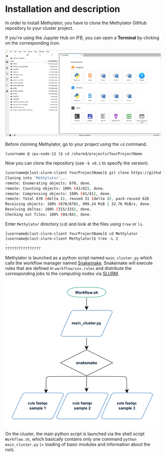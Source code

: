 # Installation and description

In order to install Methylator, you  have to clone the Methylator GitHub repository to your cluster project. 

If you're using the Jupyter Hub on IFB, you can open a **Terminal** by clicking on the corresponding icon. 

<img src="img/JupyterHub.png" alt="drawing" width="700"/>

Before clonning Methylator, go to your project using the `cd` command.

```
[username @ cpu-node-12 ]$ cd /shared/projects/YourProjectName
```
Now you can clone the repository (use `-b v0.1` to specify the version). 
```bash
[username@clust-slurm-client YourProjectName]$ git clone https://github.com/parisepigenetics/Methylator
Cloning into 'Methylator'...
remote: Enumerating objects: 670, done.
remote: Counting objects: 100% (42/42), done.
remote: Compressing objects: 100% (41/41), done.
remote: Total 670 (delta 1), reused 31 (delta 1), pack-reused 628
Receiving objects: 100% (670/670), 999.24 MiB | 32.76 MiB/s, done.
Resolving deltas: 100% (315/315), done.
Checking out files: 100% (84/84), done.
```
Enter `Methylator` directory (`cd`) and look at the files using `tree` or `ls`.
```
[username@clust-slurm-client YourProjectName]$ cd Methylator
[username@clust-slurm-client Methylator]$ tree -L 2
.
????????????????
```

Methylator is launched as a python script named `main_cluster.py` which calls the workflow manager named [Snakemake](https://snakemake.readthedocs.io/en/stable/snakefiles/rules.html). Snakemake will execute rules that are defined in `workflow/xxx.rules` and distribute the corresponding jobs to the computing nodes via [SLURM](https://ifb-elixirfr.gitlab.io/cluster/doc/slurm_user_guide/). 

<img src="img/cluster_chart.pdf.png" alt="drawing" width="500"/>


 On the cluster, the main python script is launched via the shell script `Workflow.sh`, which basically contains only one command `python main_cluster.py` (+ loading of basic modules and information about the run).
